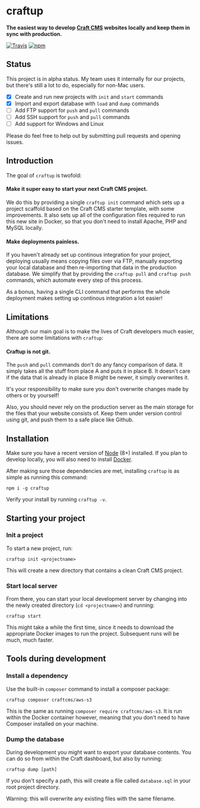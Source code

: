 # craftup

**The easiest way to develop [Craft CMS](https://craftcms.com/) websites 
locally and keep them in sync with production.**

[![Travis](https://img.shields.io/travis/com/tschoffelen/craftup.svg)](https://travis-ci.com/tschoffelen/craftup)
[![npm](https://img.shields.io/npm/v/craftup.svg)](https://npmjs.com/package/craftup)

## Status
This project is in alpha status. My team uses it internally for our projects, but there's still a lot to do, especially for non-Mac users.

- [x] Create and run new projects with `init` and `start` commands
- [x] Import and export database with `load` and `dump` commands
- [ ] Add FTP support for `push` and `pull` commands
- [ ] Add SSH support for `push` and `pull` commands
- [ ] Add support for Windows and Linux

Please do feel free to help out by submitting pull requests and opening issues.


## Introduction
The goal of `craftup` is twofold:

#### Make it super easy to start your next Craft CMS project.
We do this by providing a single `craftup init` command which sets up a project scaffold based on the Craft CMS starter template, with some improvements. It also sets up all of the configuration files required to run this new site in Docker, so that you don't need to install Apache, PHP and MySQL locally.

#### Make deployments painless.
If you haven't already set up continous integration for your project, deploying usually means copying files over via FTP, manually exporting your local database and then re-importing that data in the production database. We simplify that by providing the `craftup pull` and `craftup push` commands, which automate every step of this process.

As a bonus, having a single CLI command that performs the whole deployment makes setting up continous integration a lot easier!


## Limitations
Although our main goal is to make the lives of Craft developers much easier, there are some limitations with `craftup`:

#### Craftup is not git.
The `push` and `pull` commands don't do any fancy comparison of data. It simply takes all the stuff from place A and puts it in place B. It doesn't care if the data that is already in place B might be newer, it simply overwrites it.

It's your responsibility to make sure you don't overwrite changes made by others or by yourself!

Also, you should never rely on the production server as the main storage for the files that your website consists of. Keep them under version control using git, and push them to a safe place like Github.


## Installation

Make sure you have a recent version of [Node](http://nodejs.org/) (8+) installed. If you plan to develop locally, you will also need to install [Docker](https://docker.com).

After making sure those dependencies are met, installing `craftup` is as simple as running this command:

```shell
npm i -g craftup
```

Verify your install by running `craftup -v`.


## Starting your project

### Init a project
To start a new project, run:

```shell
craftup init <projectname>
```

This will create a new directory that contains a clean Craft CMS project.

### Start local server
From there, you can start your local development server by changing into the newly created directory (`cd <projectname>`) and running:

```shell
craftup start
```
This might take a while the first time, since it needs to download the appropriate Docker images to run the project. Subsequent runs will be much, much faster.


## Tools during development

### Install a dependency
Use the built-in `composer` command to install a composer package:

```shell
craftup composer craftcms/aws-s3
```

This is the same as running `composer require craftcms/aws-s3`. It is run within the Docker container however, meaning that you don't need to have Composer installed on your machine.

### Dump the database
During development you might want to export your database contents. You can do so from within the Craft dashboard, but also by running:

```shell
craftup dump [path]
```

If you don't specify a path, this will create a file called `database.sql` in your root project directory. 

Warning: this will overwrite any existing files with the same filename.
